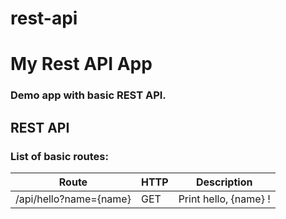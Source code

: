 # rest-api

  # My Rest API App

  ### Demo app with basic REST API.

  ## REST API

  ### List of basic routes:

 |           Route        | HTTP|      Description     |
 |------------------------|-----|----------------------|
 | /api/hello?name={name} | GET | Print hello, {name} !|
